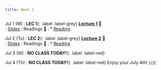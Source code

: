 ```yaml
---
title: Week 1 
---
```


Jul 1 (M)
: **LEC 1**{: .label .label-grey} **[Lecture 1](./)** 🎥  
    : [Slides](./)
: Readings 📖
: * [Reading](https://canvas.ucsd.edu/files/)

Jul 2 (Tu)
: **LEC 2**{: .label .label-grey} **[Lecture 2](./)** 🎥  
    : [Slides](./)
: Readings 📖
: * [Reading](https://canvas.ucsd.edu/files/)

Jul 3 (W)
: **NO CLASS TODAY!**{: .label .label-red}

Jul 4 (Th)
: **NO CLASS TODAY!**{: .label .label-red} Enjoy your July 4th! 🇺🇸
